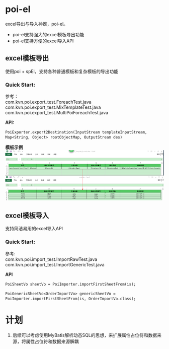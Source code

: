 # poi-el
excel导出与导入神器，poi-el。  
* poi-el支持强大的excel模板导出功能  
* poi-el支持方便的excel导入API

## excel模板导出
使用poi + spEl，支持各种普通模板和复杂模板的导出功能
### Quick Start:
参考：  
com.kvn.poi.export_test.ForeachTest.java  
com.kvn.poi.export_test.MixTemplateTest.java  
com.kvn.poi.export_test.MultiPoiForeachTest.java  
  
**API:**  
>
	PoiExporter.export2Destination(InputStream templateInputStream, Map<String, Object> rootObjectMap, OutputStream des)
**模板示例**  
![foreach](img/foreach.png)  
  
  
## excel模板导入
支持简洁易用的excel导入API  
### Quick Start:
参考:  
com.kvn.poi.import_test.ImportRawTest.java  
com.kvn.poi.import_test.ImportGenericTest.java  
  
**API**
>
	PoiSheetVo sheetVo = PoiImporter.importFirstSheetFrom(is);

>
	PoiGenericSheetVo<OrderImportVo> genericSheetVo = PoiImporter.importFirstSheetFrom(is, OrderImportVo.class);

# 计划  
1. 后续可以考虑使用MyBatis解析动态SQL的思想，来扩展属性占位符和数据来源，将属性占位符和数据来源解耦